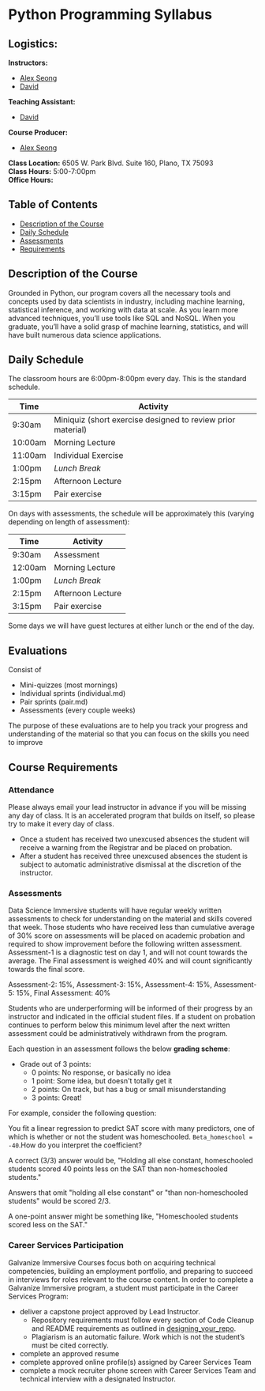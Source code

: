 Python Programming Syllabus
====

Logistics:
---
__Instructors:__
- [Alex Seong](mailto:alex.y.seong@gmail.com )
- [David](mailto: )

__Teaching Assistant:__
- [David](mailto:)

__Course Producer:__
- [Alex Seong](mailto:alex.y.seong@gmail.com)  

__Class Location:__ 6505 W. Park Blvd. Suite 160, Plano, TX 75093  <br>
__Class Hours:__ 5:00-7:00pm <br>
__Office Hours:__   


Table of Contents
---
- [Description of the Course](#description-of-the-course)
- [Daily Schedule](#daily-schedule)
- [Assessments](#assessments)
- [Requirements](#course-requirements)


Description of the Course
---
Grounded in Python, our program covers all the necessary tools and concepts used by data scientists in industry, including machine learning, statistical inference, and working with data at scale. As you learn more advanced techniques, you’ll use tools like SQL and NoSQL. When you graduate, you’ll have a solid grasp of machine learning, statistics, and will have built numerous data science applications.


Daily Schedule
----
The classroom hours are 6:00pm-8:00pm every day. This is the standard schedule.

| Time    | Activity                                                    |
| ------- | ----------------------------------------------------------- |
|  9:30am | Miniquiz (short exercise designed to review prior material) |
| 10:00am | Morning Lecture                                             |
| 11:00am | Individual Exercise                                         |
|  1:00pm | *Lunch Break*                                               |
|  2:15pm | Afternoon Lecture                                           |
|  3:15pm | Pair exercise                                               |

On days with assessments, the schedule will be approximately this (varying depending on length of assessment):

| Time    | Activity                                                    |
| ------- | ----------------------------------------------------------- |
|  9:30am | Assessment                                                  |
| 12:00am | Morning Lecture                                             |
|  1:00pm | *Lunch Break*                                               |
|  2:15pm | Afternoon Lecture                                           |
|  3:15pm | Pair exercise                                               |

Some days we will have guest lectures at either lunch or the end of the day.


Evaluations
---
Consist of

* Mini-quizzes (most mornings)
* Individual sprints (individual.md)
* Pair sprints (pair.md)
* Assessments (every couple weeks)

The purpose of these evaluations are to help you track your progress and understanding of the material so that you can focus on the skills you need to improve


Course Requirements
--------------------------------------------------------------  
### Attendance

Please always email your lead instructor in advance if you will be missing any day of class.  It is an accelerated program that builds on itself, so please try to make it every day of class.  

- Once a student has received two unexcused absences the student will receive a warning from the Registrar and be placed on probation.
- After a student has received three unexcused absences the student is subject to automatic administrative dismissal at the discretion of the instructor.

### Assessments
Data Science Immersive students will have regular weekly written assessments to check for understanding on the material and skills covered that week.  Those students who have received less than cumulative average of 30% score on assessments will be placed on academic probation and required to show improvement before the following written assessment. Assessment-1 is a diagnostic test on day 1, and will not count towards the average.  The Final assessment is weighed 40% and will count significantly towards the final score.  

Assessment-2:  15%, Assessment-3:  15%, Assessment-4:  15%, Assessment-5:  15%, Final Assessment:  40%

Students who are underperforming will be informed of their progress by an instructor and indicated in the official student files.  If a student on probation continues to perform below this minimum level after the next written assessment could be administratively withdrawn from the program.  

Each question in an assessment follows the below **grading scheme**:

* Grade out of 3 points:
    - 0 points: No response, or basically no idea
    - 1 point: Some idea, but doesn't totally get it
    - 2 points: On track, but has a bug or small misunderstanding
    - 3 points: Great!

For example, consider the following question:

You fit a linear regression to predict SAT score with many predictors, one of which is whether or not the student was homeschooled. `Beta_homeschool = -40`.How do you interpret the coefficient? 

A correct (3/3) answer would be, "Holding all else constant, homeschooled students scored 40 points less on the SAT than non-homeschooled students."

Answers that omit "holding all else constant" or "than non-homeschooled students" would be scored 2/3.

A one-point answer might be something like, "Homeschooled students scored less on the SAT."


### Career Services Participation
Galvanize Immersive Courses focus both on acquiring technical competencies, building an employment portfolio, and preparing to succeed in interviews for roles relevant to the course content. In order to complete a Galvanize Immersive program, a student must participate in the Career Services Program:
* deliver a capstone project approved by Lead Instructor.  
  * Repository requirements must follow every section of Code Cleanup and README requirements as outlined in [designing_your_repo](https://github.com/zipfian/project-proposals/blob/master/designing_your_repo.md).  
  * Plagiarism is an automatic failure.  Work which is not the student’s must be cited correctly.
* complete an approved resume
* complete approved online profile(s) assigned by Career Services Team
* complete a mock recruiter phone screen with Career Services Team and technical interview with a designated Instructor.  
